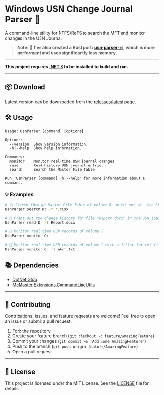# Windows USN Change Journal Parser 🚀

A command-line utility for NTFS/ReFS to search the MFT and monitor changes in the USN Journal.

> **Note:**
> 🦀 **I've also created a Rust port: [usn-parser-rs](https://github.com/wangfu91/usn-parser-rs), which is more performant and uses significantly less memory.**

---

**This project requires [.NET 8](https://dotnet.microsoft.com/en-us/download/dotnet/8.0) to be installed to build and run.**

---

## 📦 Download

Latest version can be downloaded from the [releases/latest](https://github.com/wangfu91/UsnParser/releases/latest) page.

## 🛠️ Usage

```
Usage: UsnParser [command] [options]

Options:
  --version  Show version information.
  -h|--help  Show help information.

Commands:
  monitor    Monitor real-time USN journal changes
  read       Read history USN journal entries
  search     Search the Master File Table

Run 'UsnParser [command] -h|--help' for more information about a command.
```

### 💡 Examples

```bash
# 🔍 Search through Master File Table of volume D, print out all the files whose extension is ".xlsx".
UsnParser search D: -f *.xlsx
```

```bash
# 📄 Print out the change history for file "Report.docx" in the USN journal of volume D.
UsnParser read D: -f Report.docx
```

```bash
# 👀 Monitor real-time USN records of volume C.
UsnParser monitor C: 
```

```bash
# 📝 Monitor real-time USN records of volume C with a filter for txt files whose name starts with "abc".
UsnParser monitor C: -f abc*.txt 
```

## 📚 Dependencies 

* [DotNet.Glob](https://github.com/dazinator/DotNet.Glob)
* [McMaster.Extensions.CommandLineUtils](https://github.com/natemcmaster/CommandLineUtils)

---

## 🤝 Contributing

Contributions, issues, and feature requests are welcome! Feel free to open an issue or submit a pull request.

1. Fork the repository
2. Create your feature branch (`git checkout -b feature/AmazingFeature`)
3. Commit your changes (`git commit -m 'Add some AmazingFeature'`)
4. Push to the branch (`git push origin feature/AmazingFeature`)
5. Open a pull request

---

## 📄 License

This project is licensed under the MIT License. See the [LICENSE](./LICENSE) file for details.

